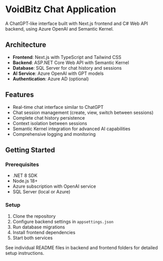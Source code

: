 # VoidBitz Chat Application

A ChatGPT-like interface built with Next.js frontend and C# Web API backend, using Azure OpenAI and Semantic Kernel.

## Architecture

- **Frontend**: Next.js with TypeScript and Tailwind CSS
- **Backend**: ASP.NET Core Web API with Semantic Kernel
- **Database**: SQL Server for chat history and sessions
- **AI Service**: Azure OpenAI with GPT models
- **Authentication**: Azure AD (optional)

## Features

- Real-time chat interface similar to ChatGPT
- Chat session management (create, view, switch between sessions)
- Complete chat history persistence
- Context isolation between sessions
- Semantic Kernel integration for advanced AI capabilities
- Comprehensive logging and monitoring

## Getting Started

### Prerequisites

- .NET 8 SDK
- Node.js 18+
- Azure subscription with OpenAI service
- SQL Server (local or Azure)

### Setup

1. Clone the repository
2. Configure backend settings in `appsettings.json`
3. Run database migrations
4. Install frontend dependencies
5. Start both services

See individual README files in backend and frontend folders for detailed setup instructions.
